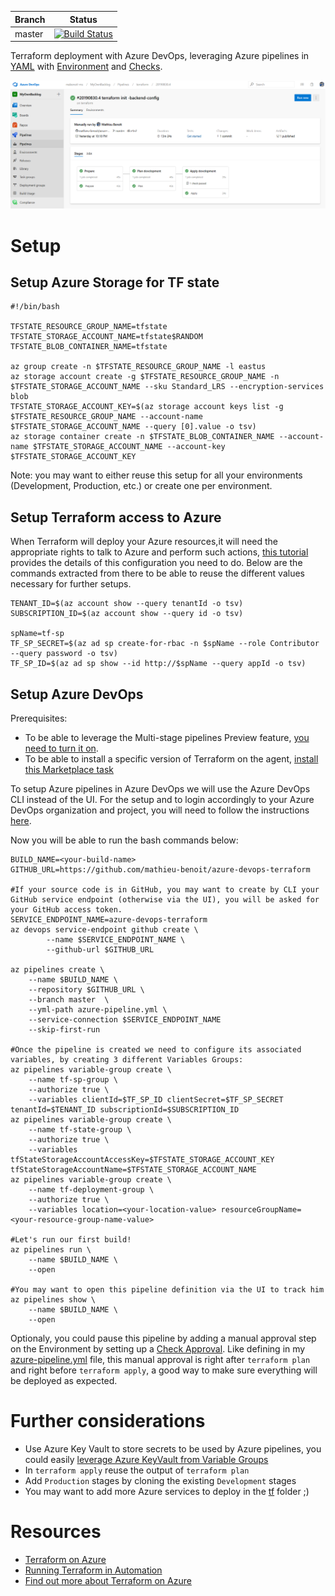 | Branch | Status |
|--------|--------|
| master |[![Build Status](https://dev.azure.com/mabenoit-ms/MyOwnBacklog/_apis/build/status/terraform?branchName=master)](https://dev.azure.com/mabenoit-ms/MyOwnBacklog/_build/latest?definitionId=102&branchName=master)|

Terraform deployment with Azure DevOps, leveraging Azure pipelines in [YAML](http://aka.ms/yaml) with [Environment](https://docs.microsoft.com/azure/devops/pipelines/yaml-schema#environment) and [Checks](https://docs.microsoft.com/azure/devops/pipelines/process/checks).

![Azure pipeline](/azure-pipeline.png)

# Setup

## Setup Azure Storage for TF state

```
#!/bin/bash

TFSTATE_RESOURCE_GROUP_NAME=tfstate
TFSTATE_STORAGE_ACCOUNT_NAME=tfstate$RANDOM
TFSTATE_BLOB_CONTAINER_NAME=tfstate

az group create -n $TFSTATE_RESOURCE_GROUP_NAME -l eastus
az storage account create -g $TFSTATE_RESOURCE_GROUP_NAME -n $TFSTATE_STORAGE_ACCOUNT_NAME --sku Standard_LRS --encryption-services blob
TFSTATE_STORAGE_ACCOUNT_KEY=$(az storage account keys list -g $TFSTATE_RESOURCE_GROUP_NAME --account-name $TFSTATE_STORAGE_ACCOUNT_NAME --query [0].value -o tsv)
az storage container create -n $TFSTATE_BLOB_CONTAINER_NAME --account-name $TFSTATE_STORAGE_ACCOUNT_NAME --account-key $TFSTATE_STORAGE_ACCOUNT_KEY
```

Note: you may want to either reuse this setup for all your environments (Development, Production, etc.) or create one per environment.

## Setup Terraform access to Azure

When Terraform will deploy your Azure resources,it will need the appropriate rights to talk to Azure and perform such actions, [this tutorial](https://docs.microsoft.com/azure/virtual-machines/linux/terraform-install-configure) provides the details of this configuration you need to do. Below are the commands extracted from there to be able to reuse the different values necessary for further setups.

```
TENANT_ID=$(az account show --query tenantId -o tsv)
SUBSCRIPTION_ID=$(az account show --query id -o tsv)

spName=tf-sp
TF_SP_SECRET=$(az ad sp create-for-rbac -n $spName --role Contributor --query password -o tsv)
TF_SP_ID=$(az ad sp show --id http://$spName --query appId -o tsv)
```

## Setup Azure DevOps

Prerequisites:
- To be able to leverage the Multi-stage pipelines Preview feature, [you need to turn it on](https://docs.microsoft.com/azure/devops/pipelines/process/stages).
- To be able to install a specific version of Terraform on the agent, [install this Marketplace task](https://marketplace.visualstudio.com/items?itemName=ms-devlabs.custom-terraform-tasks)

To setup Azure pipelines in Azure DevOps we will use the Azure DevOps CLI instead of the UI. For the setup and to login accordingly to your Azure DevOps organization and project, you will need to follow the instructions [here](https://docs.microsoft.com/azure/devops/cli/get-started?view=azure-devops).

Now you will be able to run the bash commands below:
```
BUILD_NAME=<your-build-name>
GITHUB_URL=https://github.com/mathieu-benoit/azure-devops-terraform

#If your source code is in GitHub, you may want to create by CLI your GitHub service endpoint (otherwise via the UI), you will be asked for your GitHub access token.
SERVICE_ENDPOINT_NAME=azure-devops-terraform
az devops service-endpoint github create \
        --name $SERVICE_ENDPOINT_NAME \
        --github-url $GITHUB_URL

az pipelines create \
    --name $BUILD_NAME \
    --repository $GITHUB_URL \
    --branch master  \
    --yml-path azure-pipeline.yml \
    --service-connection $SERVICE_ENDPOINT_NAME
    --skip-first-run

#Once the pipeline is created we need to configure its associated variables, by creating 3 different Variables Groups:
az pipelines variable-group create \
	--name tf-sp-group \
	--authorize true \
	--variables clientId=$TF_SP_ID clientSecret=$TF_SP_SECRET tenantId=$TENANT_ID subscriptionId=$SUBSCRIPTION_ID
az pipelines variable-group create \
	--name tf-state-group \
	--authorize true \
	--variables tfStateStorageAccountAccessKey=$TFSTATE_STORAGE_ACCOUNT_KEY tfStateStorageAccountName=$TFSTATE_STORAGE_ACCOUNT_NAME
az pipelines variable-group create \
	--name tf-deployment-group \
	--authorize true \
	--variables location=<your-location-value> resourceGroupName=<your-resource-group-name-value>

#Let's run our first build!
az pipelines run \
    --name $BUILD_NAME \
    --open

#You may want to open this pipeline definition via the UI to track him
az pipelines show \
    --name $BUILD_NAME \
    --open
```

Optionaly, you could pause this pipeline by adding a manual approval step on the Environment by setting up a [Check Approval](https://docs.microsoft.com/azure/devops/pipelines/process/checks#approvals). Like defining in my [azure-pipeline.yml](azure-pipeline.yml) file, this manual approval is right after `terraform plan` and right before `terraform apply`, a good way to make sure everything will be deployed as expected.

# Further considerations

- Use Azure Key Vault to store secrets to be used by Azure pipelines, you could easily [leverage Azure KeyVault from Variable Groups](https://docs.microsoft.com/azure/devops/pipelines/library/variable-groups?view=azure-devops&tabs=yaml#link-secrets-from-an-azure-key-vault)
- In `terraform apply` reuse the output of `terraform plan`
- Add `Production` stages by cloning the existing `Development` stages
- You may want to add more Azure services to deploy in the [tf](/tf) folder ;)

# Resources

- [Terraform on Azure](https://docs.microsoft.com/azure/terraform)
- [Running Terraform in Automation
](https://learn.hashicorp.com/terraform/development/running-terraform-in-automation)
- [Find out more about Terraform on Azure](https://cloudblogs.microsoft.com/opensource/tag/terraform)
